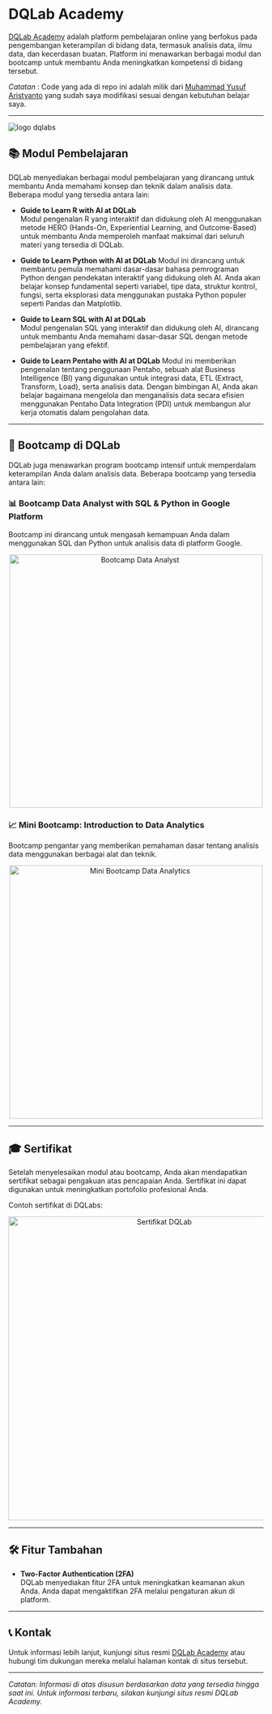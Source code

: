 # DQLab Academy

[DQLab Academy](https://academy.dqlab.id/) adalah platform pembelajaran online yang berfokus pada pengembangan keterampilan di bidang data, termasuk analisis data, ilmu data, dan kecerdasan buatan. Platform ini menawarkan berbagai modul dan bootcamp untuk membantu Anda meningkatkan kompetensi di bidang tersebut.

*Catatan* : Code yang ada di repo ini adalah milik dari [Muhammad Yusuf Aristyanto](https://www.linkedin.com/in/yusufarist/)  yang sudah saya modifikasi sesuai dengan kebutuhan belajar saya.

---

![logo dqlabs](https://dqlab.id/files/dqlab/cache/6b8c33bdec694a9af1b696bef97d2d25_x_Thumbnail800.png)

## 📚 Modul Pembelajaran

DQLab menyediakan berbagai modul pembelajaran yang dirancang untuk membantu Anda memahami konsep dan teknik dalam analisis data. Beberapa modul yang tersedia antara lain:

- **Guide to Learn R with AI at DQLab**  
  Modul pengenalan R yang interaktif dan didukung oleh AI menggunakan metode HERO (Hands-On, Experiential Learning, and Outcome-Based) untuk membantu Anda memperoleh manfaat maksimal dari seluruh materi yang tersedia di DQLab. 

- **Guide to Learn Python with AI at DQLab**
  Modul ini dirancang untuk membantu pemula memahami dasar-dasar bahasa pemrograman Python dengan pendekatan interaktif yang didukung oleh AI. Anda akan belajar konsep fundamental seperti variabel, tipe data, struktur kontrol, fungsi, serta eksplorasi data menggunakan pustaka Python populer seperti Pandas dan Matplotlib.

- **Guide to Learn SQL with AI at DQLab**  
  Modul pengenalan SQL yang interaktif dan didukung oleh AI, dirancang untuk membantu Anda memahami dasar-dasar SQL dengan metode pembelajaran yang efektif. 

- **Guide to Learn Pentaho with AI at DQLab**
  Modul ini memberikan pengenalan tentang penggunaan Pentaho, sebuah alat Business Intelligence (BI) yang digunakan untuk integrasi data, ETL (Extract, Transform, Load), serta analisis data. Dengan bimbingan AI, Anda akan belajar bagaimana mengelola dan menganalisis data secara efisien menggunakan Pentaho Data Integration (PDI) untuk membangun alur kerja otomatis dalam pengolahan data.

---

## 🚀 Bootcamp di DQLab 

DQLab juga menawarkan program bootcamp intensif untuk memperdalam keterampilan Anda dalam analisis data. Beberapa bootcamp yang tersedia antara lain:

### 📊 Bootcamp Data Analyst with SQL & Python in Google Platform  
Bootcamp ini dirancang untuk mengasah kemampuan Anda dalam menggunakan SQL dan Python untuk analisis data di platform Google.  

<p align="center">
  <img src="https://lh5.googleusercontent.com/whaaltRTETwDey-ELUnF8iUoDbxcNj-Vs4wRHvZxP6R5e7ySPydNoqgjIgCtd169Vt3rPrjxClR13juzfPXcoAGCAh1m0zYG4ogPxneeOmIfMzXPdY7HeIwPzGj_uBJfwYwcZ9SwTdqQMPNb-Vyukd8" alt="Bootcamp Data Analyst" width="500"/>
</p>  

### 📈 Mini Bootcamp: Introduction to Data Analytics  
Bootcamp pengantar yang memberikan pemahaman dasar tentang analisis data menggunakan berbagai alat dan teknik.  

<p align="center">
  <img src="https://cdn1.sisiplus.co.id/media/sisiplus/asset/uploads/artikel/u6xA7RAbJq1m6oz4n2SwW18oX8fq9y9TrQlRVt4y.jpg" alt="Mini Bootcamp Data Analytics" width="500"/>
</p>  

---

## 🎓 Sertifikat

Setelah menyelesaikan modul atau bootcamp, Anda akan mendapatkan sertifikat sebagai pengakuan atas pencapaian Anda. Sertifikat ini dapat digunakan untuk meningkatkan portofolio profesional Anda.

Contoh sertifikat di DQLabs:

<p align="center">
  <img src="https://media.licdn.com/dms/image/v2/C5622AQFhmYfajSEwEw/feedshare-shrink_800/feedshare-shrink_800/0/1631611931706?e=2147483647&v=beta&t=qNfv-zpN6lMMSFkCXjS6Q2Wlt-M74DcvudE0IjzACMo" alt="Sertifikat DQLab" width="600"/>
</p>  


---

## 🛠️ Fitur Tambahan

- **Two-Factor Authentication (2FA)**  
  DQLab menyediakan fitur 2FA untuk meningkatkan keamanan akun Anda. Anda dapat mengaktifkan 2FA melalui pengaturan akun di platform.

---

## 📞 Kontak

Untuk informasi lebih lanjut, kunjungi situs resmi [DQLab Academy](https://academy.dqlab.id/) atau hubungi tim dukungan mereka melalui halaman kontak di situs tersebut.

---

*Catatan: Informasi di atas disusun berdasarkan data yang tersedia hingga saat ini. Untuk informasi terbaru, silakan kunjungi situs resmi DQLab Academy.*
